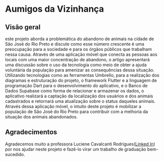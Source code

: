 # Aumigos da Vizinhança

## Visão geral
este projeto aborda a problemática do abandono de animais na cidade de São José do
Rio Preto e discute como esse número crescente é uma preocupação para a sociedade e para os
órgãos públicos que trabalham nessa causa. Através de uma aplicação móvel que conecta as
pessoas aos locais com uma maior concentração de abandono, o artigo apresentará uma
discussão sobre o uso da tecnologia como meio de obter a ajuda voluntária da população para
amenizar as consequências dessa situação. Utilizando tecnologias como as ferramentas
Umbrello, para a realização dos diagramas e estruturação do projeto, o framework Flutter e a
linguagem de programação Dart para o desenvolvimento do aplicativo, e o Banco de Dados
Supabase como forma de relacionar e armazenar os dados, o aplicativo realizará a captação da
localização dos usuários e dos animais cadastrados e retornará uma atualização sobre o status
daqueles animais. Através dessa aplicação móvel, o intuito deste projeto é mobilizar a
população de São José do Rio Preto para contribuir com a melhoria da situação dos animais
abandonados.

## Agradecimentos

Agradecemos muito a professora Luciene Cavalcanti Rodrigues([Linked In](https://br.linkedin.com/in/luciene-cavalcanti-3709a7b)) por nos ajudar neste projeto e fazê-lo virar um trabalho de graduação bem-sucedido.
